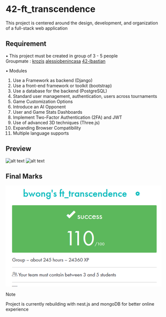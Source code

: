 # 42-ft_transcendence

This project is centered around the design, development, and organization of a full-stack web application

## Requirement

• This project must be created in group of 3 - 5 people\
 Groupmate :
[krozis](https://github.com/krozis)
[alessiobenincasa](https://github.com/alessiobenincasa)
[42-lbastian](https://github.com/42-lbastian)

• Modules 

1.  Use a Framework as backend (Django) 
2.  Use a front-end framework or toolkit (bootstrap) 
3.  Use a database for the backend (PostgreSQL) 
4.  Standard user management, authentication, users across tournaments 
5.  Game Customization Options 
6.  Introduce an AI Opponent 
7.  User and Game Stats Dashboards
8.  Implement Two-Factor Authentication (2FA) and JWT 
9.  Use of advanced 3D techniques (Three.js) 
10. Expanding Browser Compatibility 
11. Multiple language supports

## Preview

![alt text](ft_02.gif)
![alt text](ft_01.gif)

## Final Marks

![alt text](ft_transcendence.png)

> [!NOTE]
> Project is currently rebuilding with nest.js and mongoDB for better online experience
